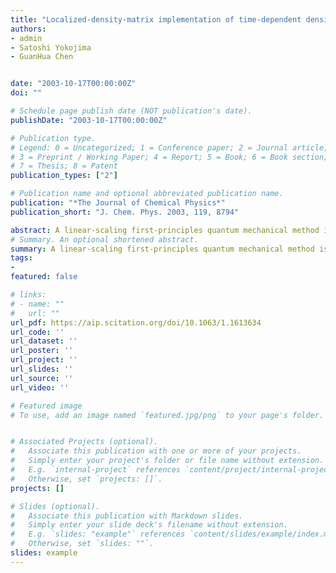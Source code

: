 ```yaml
---
title: "Localized-density-matrix implementation of time-dependent density-functional theory"
authors:
- admin
- Satoshi Yokojima
- GuanHua Chen


date: "2003-10-17T00:00:00Z"
doi: ""

# Schedule page publish date (NOT publication's date).
publishDate: "2003-10-17T00:00:00Z"

# Publication type.
# Legend: 0 = Uncategorized; 1 = Conference paper; 2 = Journal article;
# 3 = Preprint / Working Paper; 4 = Report; 5 = Book; 6 = Book section;
# 7 = Thesis; 8 = Patent
publication_types: ["2"]

# Publication name and optional abbreviated publication name.
publication: "*The Journal of Chemical Physics*"
publication_short: "J. Chem. Phys. 2003, 119, 8794"

abstract: A linear-scaling first-principles quantum mechanical method is developed to evaluate the optical responses of large molecular systems. Instead of a many-body wave function, the equation of motion is solved for the reduced single-electron density matrix in the time domain. The locality of the reduced single-electron density matrix is utilized to ensure that computational time scales linearly with system size. The two-electron Coulomb integrals are evaluated with the fast multipole method, and the calculation of exchange-correlation quadratures utilizes the locality of an exchange-correlation functional and the integral prescreening technique. As an illustration, the resulting time-dependent density-functional theory is used to calculate the absorption spectra of polyacetylene oligomers and linear alkanes. The linear-scaling of computational time versus the system size is clearly demonstrated.
# Summary. An optional shortened abstract.
summary: A linear-scaling first-principles quantum mechanical method is developed to evaluate the optical responses of large molecular systems. Instead of a many-body wave function, the equation of motion is solved for the reduced single-electron density matrix in the time domain. The locality of the reduced single-electron density matrix is utilized to ensure that computational time scales linearly with system size. The two-electron Coulomb integrals are evaluated with the fast multipole method, and the calculation of exchange-correlation quadratures utilizes the locality of an exchange-correlation functional and the integral prescreening technique. As an illustration, the resulting time-dependent density-functional theory is used to calculate the absorption spectra of polyacetylene oligomers and linear alkanes. The linear-scaling of computational time versus the system size is clearly demonstrated.
tags:
-
featured: false

# links:
# - name: ""
#   url: ""
url_pdf: https://aip.scitation.org/doi/10.1063/1.1613634
url_code: ''
url_dataset: ''
url_poster: ''
url_project: ''
url_slides: ''
url_source: ''
url_video: ''

# Featured image
# To use, add an image named `featured.jpg/png` to your page's folder. 


# Associated Projects (optional).
#   Associate this publication with one or more of your projects.
#   Simply enter your project's folder or file name without extension.
#   E.g. `internal-project` references `content/project/internal-project/index.md`.
#   Otherwise, set `projects: []`.
projects: []

# Slides (optional).
#   Associate this publication with Markdown slides.
#   Simply enter your slide deck's filename without extension.
#   E.g. `slides: "example"` references `content/slides/example/index.md`.
#   Otherwise, set `slides: ""`.
slides: example
---
```



